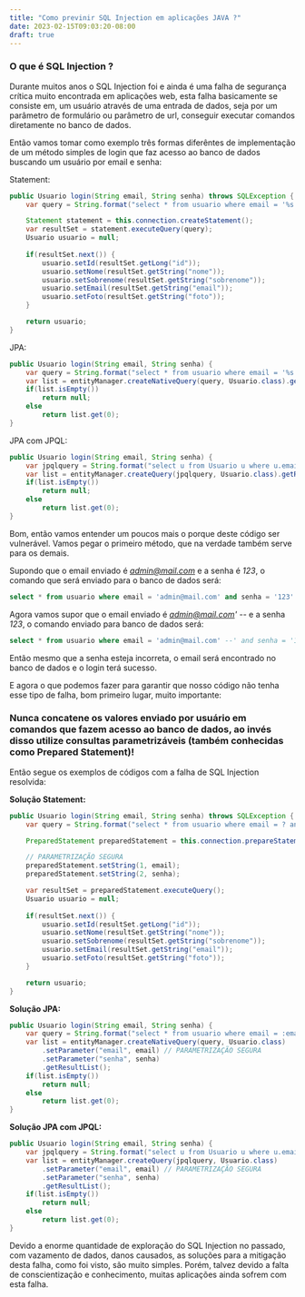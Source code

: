 ```yaml
---
title: "Como previnir SQL Injection em aplicações JAVA ?"
date: 2023-02-15T09:03:20-08:00
draft: true
---
```


### O que é SQL Injection ?

Durante muitos anos o SQL Injection foi e ainda é uma falha de segurança crítica muito encontrada em aplicações web, esta falha basicamente se consiste em, um usuário através de uma entrada de dados, seja por um parâmetro de formulário ou parâmetro de url, conseguir executar comandos diretamente no banco de dados.

Então vamos tomar como exemplo três formas diferêntes de implementação de um método simples de login que faz acesso ao banco de dados buscando um usuário por email e senha:

Statement:
```java
public Usuario login(String email, String senha) throws SQLException {
    var query = String.format("select * from usuario where email = '%s' and senha = '%s'", email, senha);

    Statement statement = this.connection.createStatement();
    var resultSet = statement.executeQuery(query);
    Usuario usuario = null;
    
    if(resultSet.next()) {
        usuario.setId(resultSet.getLong("id"));
        usuario.setNome(resultSet.getString("nome"));
        usuario.setSobrenome(resultSet.getString("sobrenome"));
        usuario.setEmail(resultSet.getString("email"));
        usuario.setFoto(resultSet.getString("foto"));
    }

    return usuario;
}
```
JPA:
```java
public Usuario login(String email, String senha) {
    var query = String.format("select * from usuario where email = '%s' and senha = '%s'", email, senha);
    var list = entityManager.createNativeQuery(query, Usuario.class).getResultList();
    if(list.isEmpty())
        return null;
    else
        return list.get(0);
}
```

JPA com JPQL:
```java
public Usuario login(String email, String senha) {
    var jpqlquery = String.format("select u from Usuario u where u.email = '%s' and u.senha = '%s'", email, senha);
    var list = entityManager.createQuery(jpqlquery, Usuario.class).getResultList();
    if(list.isEmpty())
        return null;
    else
        return list.get(0);
}
```

Bom, então vamos entender um poucos mais o porque deste código ser vulnerável. Vamos pegar o primeiro método, que na verdade também serve para os demais.

Supondo que o email enviado é *admin@mail.com* e a senha é *123*, o comando que será enviado para o banco de dados será:

```sql
select * from usuario where email = 'admin@mail.com' and senha = '123'
```

Agora vamos supor que o email enviado é *admin@mail.com' --* e a senha *123*, o comando enviado para banco de dados será:

```sql
select * from usuario where email = 'admin@mail.com' --' and senha = '123'
```

Então mesmo que a senha esteja incorreta, o email será encontrado no banco de dados e o login terá sucesso.

E agora o que podemos fazer para garantir que nosso código não tenha esse tipo de falha, bom primeiro lugar, muito importante:
### Nunca concatene os valores enviado por usuário em comandos que fazem acesso ao banco de dados, ao invés disso utilize consultas parametrizáveis (também conhecidas como Prepared Statement)!

Então segue os exemplos de códigos com a falha de SQL Injection resolvida:

**Solução Statement:**
```java
public Usuario login(String email, String senha) throws SQLException {
    var query = String.format("select * from usuario where email = ? and senha = ?", email, senha);

    PreparedStatement preparedStatement = this.connection.prepareStatement(query);

    // PARAMETRIZAÇÃO SEGURA
    preparedStatement.setString(1, email);
    preparedStatement.setString(2, senha);

    var resultSet = preparedStatement.executeQuery();
    Usuario usuario = null;
    
    if(resultSet.next()) {
        usuario.setId(resultSet.getLong("id"));
        usuario.setNome(resultSet.getString("nome"));
        usuario.setSobrenome(resultSet.getString("sobrenome"));
        usuario.setEmail(resultSet.getString("email"));
        usuario.setFoto(resultSet.getString("foto"));
    }

    return usuario;
}
```
**Solução JPA:**
```java
public Usuario login(String email, String senha) {
    var query = String.format("select * from usuario where email = :email and senha = :senha", email, senha);
    var list = entityManager.createNativeQuery(query, Usuario.class)
        .setParameter("email", email) // PARAMETRIZAÇÃO SEGURA
        .setParameter("senha", senha)
        .getResultList();
    if(list.isEmpty())
        return null;
    else
        return list.get(0);
}
```

**Solução JPA com JPQL:**
```java
public Usuario login(String email, String senha) {
    var jpqlquery = String.format("select u from Usuario u where u.email = :email and u.senha = :senha", email, senha);
    var list = entityManager.createQuery(jpqlquery, Usuario.class)
        .setParameter("email", email) // PARAMETRIZAÇÃO SEGURA
        .setParameter("senha", senha)
        .getResultList();
    if(list.isEmpty())
        return null;
    else
        return list.get(0);
}
```

Devido a enorme quantidade de exploração do SQL Injection no passado, com vazamento de dados, danos causados, as soluções para a mitigação desta falha, como foi visto, são muito simples. Porém, talvez devido a falta de conscientização e conhecimento, muitas aplicações ainda sofrem com esta falha.